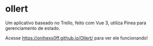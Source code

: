 # ollert

Um aplicativo baseado no Trello, feito com Vue 3, utiliza Pinea para gerenciamento de estado.

Acesse https://onihexx0ff.github.io/Ollert/ para ver ele funcionando!
